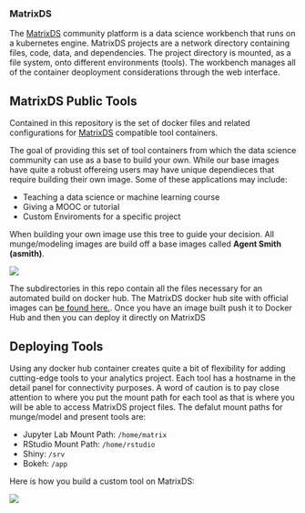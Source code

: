 ### MatrixDS
The [MatrixDS](http://matrixds.com) community platform is a data science workbench that runs on a kubernetes engine. MatrixDS projects are a network directory containing files, code, data, and dependencies. The project directory is mounted, as a file system, onto different environments (tools). The workbench manages all of the container deoployment considerations through the web interface. 

## MatrixDS Public Tools
Contained in this repository is the set of docker files and related configurations for [MatrixDS](http://matrixds.com) compatible tool containers. 

The goal of providing this set of tool containers from which the data science community can use as a base to build your own. While our base images have quite a robust offereing users may have unique dependieces that require building their own image. Some of these applications may include:

* Teaching a data science or machine learning course
* Giving a MOOC or tutorial
* Custom Enviroments for a specific project

When building your own image use this tree to guide your decision. All munge/modeling images are build off a base images called **Agent Smith (asmith)**.

![](/img/tree.png)

The subdirectories in this repo contain all the files necessary for an automated build on docker hub. The MatrixDS docker hub site with official images can [be found here.](https://hub.docker.com/u/matrixds/dashboard/). Once you have an image built push it to Docker Hub and then you can deploy it directly on MatrixDS

## Deploying Tools
Using any docker hub container creates quite a bit of flexibility for adding cutting-edge tools to your analytics project. Each tool has a hostname in the detail panel for connectivity purposes. A word of caution is to pay close attention to where you put the mount path for each tool as that is where you will be able to access MatrixDS project files. The defalut mount paths for munge/model and present tools are:

* Jupyter Lab Mount Path: `/home/matrix`
* RStudio Mount Path: `/home/rstudio`
* Shiny: `/srv`
* Bokeh: `/app`

Here is how you build a custom tool on MatrixDS:  

![](/img/customTool.gif)
